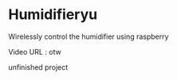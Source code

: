 # Humidifieryu
Wirelessly control the humidifier using raspberry 

Video URL : otw

unfinished project


